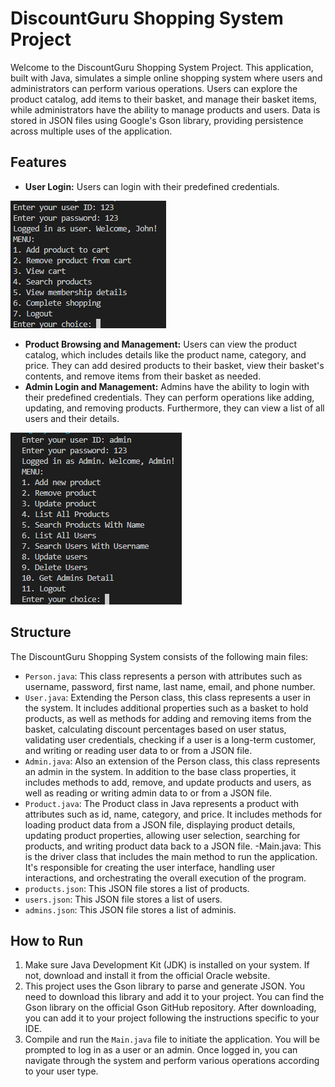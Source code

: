 # DiscountGuru Shopping System Project
Welcome to the DiscountGuru Shopping System Project. This application, built with Java, simulates a simple online shopping system where users and administrators can perform various operations. Users can explore the product catalog, add items to their basket, and manage their basket items, while administrators have the ability to manage products and users. Data is stored in JSON files using Google's Gson library, providing persistence across multiple uses of the application.

## Features
- **User Login:** Users can login with their predefined credentials.

![User Console](images/user.PNG)
- **Product Browsing and Management:** Users can view the product catalog, which includes details like the product name, category, and price. They can add desired products to their basket, view their basket's contents, and remove items from their basket as needed.
- **Admin Login and Management:** Admins have the ability to login with their predefined credentials. They can perform operations like adding, updating, and removing products. Furthermore, they can view a list of all users and their details.

![Admin Console](images/admin.PNG)

## Structure
The DiscountGuru Shopping System consists of the following main files:
- `Person.java`: This class represents a person with attributes such as username, password, first name, last name, email, and phone number.
- `User.java`: Extending the Person class, this class represents a user in the system. It includes additional properties such as a basket to hold products, as well as methods for adding and removing items from the basket, calculating discount percentages based on user status, validating user credentials, checking if a user is a long-term customer, and writing or reading user data to or from a JSON file.
- `Admin.java`: Also an extension of the Person class, this class represents an admin in the system. In addition to the base class properties, it includes methods to add, remove, and update products and users, as well as reading or writing admin data to or from a JSON file.
- `Product.java`: The Product class in Java represents a product with attributes such as id, name, category, and price. It includes methods for loading product data from a JSON file, displaying product details, updating product properties, allowing user selection, searching for products, and writing product data back to a JSON file.
-Main.java: This is the driver class that includes the main method to run the application. It's responsible for creating the user interface, handling user interactions, and orchestrating the overall execution of the program.
- `products.json`: This JSON file stores a list of  products.
- `users.json`: This JSON file stores a list of users.
- `admins.json`: This JSON file stores a list of adminis.

## How to Run
1. Make sure Java Development Kit (JDK) is installed on your system. If not, download and install it from the official Oracle website.
2. This project uses the Gson library to parse and generate JSON. You need to download this library and add it to your project. You can find the Gson library on the official Gson GitHub repository. After downloading, you can add it to your project following the instructions specific to your IDE.
3. Compile and run the `Main.java` file to initiate the application. You will be prompted to log in as a user or an admin. Once logged in, you can navigate through the system and perform various operations according to your user type.
